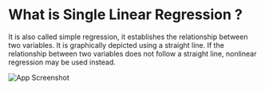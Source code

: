 
# What is Single Linear Regression ?

It is also called simple regression, it establishes the relationship between two variables. It is graphically depicted using a straight line. If the relationship between two variables does not follow a straight line, nonlinear regression may be used instead.




![App Screenshot](https://pimages.toolbox.com/wp-content/uploads/2022/04/07040339/25-4.png)